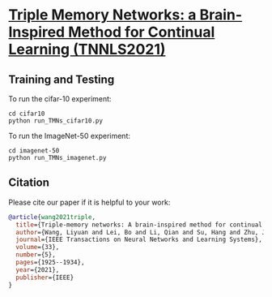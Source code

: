 # [Triple Memory Networks: a Brain-Inspired Method for Continual Learning (TNNLS2021)]() 


## Training and Testing
To run the cifar-10 experiment:
```
cd cifar10
python run_TMNs_cifar10.py
```

To run the ImageNet-50 experiment:
```
cd imagenet-50
python run_TMNs_imagenet.py
```




## Citation

Please cite our paper if it is helpful to your work:

```bibtex
@article{wang2021triple,
  title={Triple-memory networks: A brain-inspired method for continual learning},
  author={Wang, Liyuan and Lei, Bo and Li, Qian and Su, Hang and Zhu, Jun and Zhong, Yi},
  journal={IEEE Transactions on Neural Networks and Learning Systems},
  volume={33},
  number={5},
  pages={1925--1934},
  year={2021},
  publisher={IEEE}
}
```
